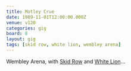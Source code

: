 ```yaml
---
title: Motley Crue
date: 1989-11-01T12:00:00.000Z
venue: v120
categories: gig
board: 8
layout: gig
tags: [skid row, white lion, wembley arena]
---
```

Wembley Arena, with <a href="/wiki/skid+row">Skid Row</a> and <a href="/wiki/white+lion">White Lion</a>...